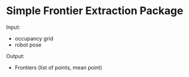 # Simple Frontier Extraction Package

Input:
- occupancy grid
- robot pose

Output:
- Frontiers (list of points, mean point)